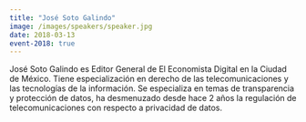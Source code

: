```yaml
---
title: "José Soto Galindo"
image: /images/speakers/speaker.jpg
date: 2018-03-13
event-2018: true
---
```


José Soto Galindo es Editor General de El Economista Digital en la Ciudad de México. Tiene especialización en derecho de las telecomunicaciones y las tecnologías de la información. Se especializa en temas de transparencia y protección de datos, ha desmenuzado desde hace 2 años la regulación de telecomunicaciones con respecto a privacidad de datos.